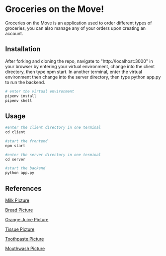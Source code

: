# Groceries on the Move!

Groceries on the Move is an application used to order different types of groceries, you can also manage any of your orders upon creating an account.

## Installation

After forking and cloning the repo,
navigate to "http://localhost:3000" in your browser by entering your virtual environment, change into the client directory, then type npm start. In another terminal, enter the virtual environment then change into the server directory, then type python app.py to run the backend.


```bash
# enter the virtual environment
pipenv install
pipenv shell
```

## Usage

```python
#enter the client directory in one terminal
cd client

#start the frontend
npm start

#enter the server directory in one terminal
cd server

#start the backend
python app.py
```

## References

[Milk Picture](https://i5.walmartimages.com/seo/Great-Value-Milk-Whole-Vitamin-D-Gallon-Plastic-Jug_6a7b09b4-f51d-4bea-a01c-85767f1b481a.86876244397d83ce6cdedb030abe6e4a.jpeg?odnHeight=768&odnWidth=768&odnBg=FFFFFF)

[Bread Picture](https://growingdawn.com/wp-content/uploads/2023/08/homemadevsstorebought-5.jpg)

[Orange Juice Picture](https://www.kroger.com/product/images/large/front/0001111091102)

[Tissue Picture](https://www.chefstore.com/images/usf_items/3950614/3950614.jpg)

[Toothpaste Picture](https://encrypted-tbn0.gstatic.com/images?q=tbn:ANd9GcTR7M0icUqqbf0aK-zFYD_PnGBxggq9p0zJSw&s)

[Mouthwash Picture](https://i5.peapod.com/c/Y3/Y3G1A.png)